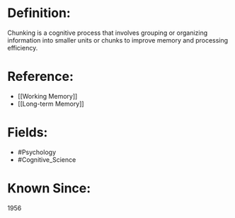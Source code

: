 

# Definition:
Chunking is a cognitive process that involves grouping or organizing information into smaller units or chunks to improve memory and processing efficiency.

# Reference:
- [[Working Memory]]
- [[Long-term Memory]]

# Fields: 
- #Psychology
- #Cognitive_Science

# Known Since:
1956


